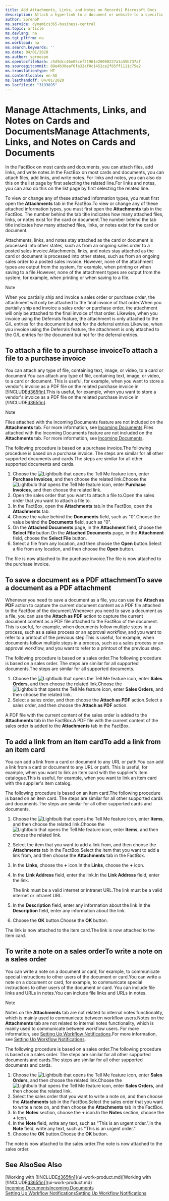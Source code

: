 ```yaml
---
title: Add Attachments, Links, and Notes on Records| Microsoft Docs
description: Attach a hyperlink to a document or website to a specific record, such as a customer or document.
author: SorenGP
ms.service: dynamics365-business-central
ms.topic: article
ms.devlang: na
ms.tgt_pltfrm: na
ms.workload: na
ms.search.keywords: ''
ms.date: 04/01/2020
ms.author: sgroespe
ms.openlocfilehash: c5d9dcc46e05cef21961e20008227a1a35b737af
ms.sourcegitcommit: 88e4b30eaf6fa32af0c1452ce2f85ff1111c75e2
ms.translationtype: HT
ms.contentlocale: en-AU
ms.lasthandoff: 04/01/2020
ms.locfileid: "3193895"
---
```

# <a name="manage-attachments-links-and-notes-on-cards-and-documents"></a><span data-ttu-id="ddb84-103">Manage Attachments, Links, and Notes on Cards and Documents</span><span class="sxs-lookup"><span data-stu-id="ddb84-103">Manage Attachments, Links, and Notes on Cards and Documents</span></span>

<span data-ttu-id="ddb84-104">In the FactBox on most cards and documents, you can attach files, add links, and write notes.</span><span class="sxs-lookup"><span data-stu-id="ddb84-104">In the FactBox on most cards and documents, you can attach files, add links, and write notes.</span></span> <span data-ttu-id="ddb84-105">For links and notes, you can also do this on the list page by first selecting the related line.</span><span class="sxs-lookup"><span data-stu-id="ddb84-105">For links and notes, you can also do this on the list page by first selecting the related line.</span></span>

<span data-ttu-id="ddb84-106">To view or change any of these attached information types, you must first open the **Attachments** tab in the FactBox.</span><span class="sxs-lookup"><span data-stu-id="ddb84-106">To view or change any of these attached information types, you must first open the **Attachments** tab in the FactBox.</span></span> <span data-ttu-id="ddb84-107">The number behind the tab title indicates how many attached files, links, or notes exist for the card or document.</span><span class="sxs-lookup"><span data-stu-id="ddb84-107">The number behind the tab title indicates how many attached files, links, or notes exist for the card or document.</span></span>

<span data-ttu-id="ddb84-108">Attachments, links, and notes stay attached as the card or document is processed into other states, such as from an ongoing sales order to a posted sales invoice.</span><span class="sxs-lookup"><span data-stu-id="ddb84-108">Attachments, links, and notes stay attached as the card or document is processed into other states, such as from an ongoing sales order to a posted sales invoice.</span></span> <span data-ttu-id="ddb84-109">However, none of the attachment types are output from the system, for example, when printing or when saving to a file.</span><span class="sxs-lookup"><span data-stu-id="ddb84-109">However, none of the attachment types are output from the system, for example, when printing or when saving to a file.</span></span>

> [!NOTE]
> <span data-ttu-id="ddb84-110">When you partially ship and invoice a sales order or purchase order, the attachment will only be attached to the final invoice of that order.</span><span class="sxs-lookup"><span data-stu-id="ddb84-110">When you partially ship and invoice a sales order or purchase order, the attachment will only be attached to the final invoice of that order.</span></span> <span data-ttu-id="ddb84-111">Likewise, when you invoice using the Deferrals feature, the attachment is only attached to the G/L entries for the document but not for the deferral entries.</span><span class="sxs-lookup"><span data-stu-id="ddb84-111">Likewise, when you invoice using the Deferrals feature, the attachment is only attached to the G/L entries for the document but not for the deferral entries.</span></span>

## <a name="to-attach-a-file-to-a-purchase-invoice"></a><span data-ttu-id="ddb84-112">To attach a file to a purchase invoice</span><span class="sxs-lookup"><span data-stu-id="ddb84-112">To attach a file to a purchase invoice</span></span>
<span data-ttu-id="ddb84-113">You can attach any type of file, containing text, image, or video, to a card or document.</span><span class="sxs-lookup"><span data-stu-id="ddb84-113">You can attach any type of file, containing text, image, or video, to a card or document.</span></span> <span data-ttu-id="ddb84-114">This is useful, for example, when you want to store a vendor's invoice as a PDF file on the related purchase invoice in [!INCLUDE[d365fin](includes/d365fin_md.md)].</span><span class="sxs-lookup"><span data-stu-id="ddb84-114">This is useful, for example, when you want to store a vendor's invoice as a PDF file on the related purchase invoice in [!INCLUDE[d365fin](includes/d365fin_md.md)].</span></span>

> [!NOTE]
> <span data-ttu-id="ddb84-115">Files attached with the Incoming Documents feature are not included on the **Attachments** tab. For more information, see [Incoming Documents](across-income-documents.md).</span><span class="sxs-lookup"><span data-stu-id="ddb84-115">Files attached with the Incoming Documents feature are not included on the **Attachments** tab. For more information, see [Incoming Documents](across-income-documents.md).</span></span>

<span data-ttu-id="ddb84-116">The following procedure is based on a purchase invoice.</span><span class="sxs-lookup"><span data-stu-id="ddb84-116">The following procedure is based on a purchase invoice.</span></span> <span data-ttu-id="ddb84-117">The steps are similar for all other supported documents and cards.</span><span class="sxs-lookup"><span data-stu-id="ddb84-117">The steps are similar for all other supported documents and cards.</span></span>

1. <span data-ttu-id="ddb84-118">Choose the ![Lightbulb that opens the Tell Me feature](media/ui-search/search_small.png "Tell me what you want to do") icon, enter **Purchase Invoices**, and then choose the related link.</span><span class="sxs-lookup"><span data-stu-id="ddb84-118">Choose the ![Lightbulb that opens the Tell Me feature](media/ui-search/search_small.png "Tell me what you want to do") icon, enter **Purchase Invoices**, and then choose the related link.</span></span>
2. <span data-ttu-id="ddb84-119">Open the sales order that you want to attach a file to.</span><span class="sxs-lookup"><span data-stu-id="ddb84-119">Open the sales order that you want to attach a file to.</span></span>
3. <span data-ttu-id="ddb84-120">In the FactBox, open the **Attachments** tab.</span><span class="sxs-lookup"><span data-stu-id="ddb84-120">In the FactBox, open the **Attachments** tab.</span></span>
4. <span data-ttu-id="ddb84-121">Choose the value behind the **Documents** field, such as "0".</span><span class="sxs-lookup"><span data-stu-id="ddb84-121">Choose the value behind the **Documents** field, such as "0".</span></span>
5. <span data-ttu-id="ddb84-122">On the **Attached Documents** page, in the **Attachment** field, choose the **Select File** button.</span><span class="sxs-lookup"><span data-stu-id="ddb84-122">On the **Attached Documents** page, in the **Attachment** field, choose the **Select File** button.</span></span>
5. <span data-ttu-id="ddb84-123">Select a file from any location, and then choose the **Open** button.</span><span class="sxs-lookup"><span data-stu-id="ddb84-123">Select a file from any location, and then choose the **Open** button.</span></span>

<span data-ttu-id="ddb84-124">The file is now attached to the purchase invoice.</span><span class="sxs-lookup"><span data-stu-id="ddb84-124">The file is now attached to the purchase invoice.</span></span>

## <a name="to-save-a-document-as-a-pdf-attachment"></a><span data-ttu-id="ddb84-125">To save a document as a PDF attachment</span><span class="sxs-lookup"><span data-stu-id="ddb84-125">To save a document as a PDF attachment</span></span>
<span data-ttu-id="ddb84-126">Whenever you need to save a document as a file, you can use the **Attach as PDF** action to capture the current document content as a PDF file attached to the FactBox of the document.</span><span class="sxs-lookup"><span data-stu-id="ddb84-126">Whenever you need to save a document as a file, you can use the **Attach as PDF** action to capture the current document content as a PDF file attached to the FactBox of the document.</span></span> <span data-ttu-id="ddb84-127">This is useful, for example, when documents follow multiple steps in a process, such as a sales process or an approval workflow, and you want to refer to a printout of the previous step.</span><span class="sxs-lookup"><span data-stu-id="ddb84-127">This is useful, for example, when documents follow multiple steps in a process, such as a sales process or an approval workflow, and you want to refer to a printout of the previous step.</span></span>

<span data-ttu-id="ddb84-128">The following procedure is based on a sales order.</span><span class="sxs-lookup"><span data-stu-id="ddb84-128">The following procedure is based on a sales order.</span></span> <span data-ttu-id="ddb84-129">The steps are similar for all supported documents.</span><span class="sxs-lookup"><span data-stu-id="ddb84-129">The steps are similar for all supported documents.</span></span>

1. <span data-ttu-id="ddb84-130">Choose the ![Lightbulb that opens the Tell Me feature](media/ui-search/search_small.png "Tell me what you want to do") icon, enter **Sales Orders**, and then choose the related link.</span><span class="sxs-lookup"><span data-stu-id="ddb84-130">Choose the ![Lightbulb that opens the Tell Me feature](media/ui-search/search_small.png "Tell me what you want to do") icon, enter **Sales Orders**, and then choose the related link.</span></span>
2. <span data-ttu-id="ddb84-131">Select a sales order, and then choose the **Attach as PDF** action.</span><span class="sxs-lookup"><span data-stu-id="ddb84-131">Select a sales order, and then choose the **Attach as PDF** action.</span></span>

<span data-ttu-id="ddb84-132">A PDF file with the current content of the sales order is added to the **Attachments** tab in the FactBox.</span><span class="sxs-lookup"><span data-stu-id="ddb84-132">A PDF file with the current content of the sales order is added to the **Attachments** tab in the FactBox.</span></span> 

## <a name="to-add-a-link-from-an-item-card"></a><span data-ttu-id="ddb84-133">To add a link from an item card</span><span class="sxs-lookup"><span data-stu-id="ddb84-133">To add a link from an item card</span></span>
<span data-ttu-id="ddb84-134">You can add a link from a card or document to any URL or path.</span><span class="sxs-lookup"><span data-stu-id="ddb84-134">You can add a link from a card or document to any URL or path.</span></span> <span data-ttu-id="ddb84-135">This is useful, for example, when you want to link an item card with the supplier's item catalogue.</span><span class="sxs-lookup"><span data-stu-id="ddb84-135">This is useful, for example, when you want to link an item card with the supplier's item catalog.</span></span>

<span data-ttu-id="ddb84-136">The following procedure is based on an item card.</span><span class="sxs-lookup"><span data-stu-id="ddb84-136">The following procedure is based on an item card.</span></span> <span data-ttu-id="ddb84-137">The steps are similar for all other supported cards and documents.</span><span class="sxs-lookup"><span data-stu-id="ddb84-137">The steps are similar for all other supported cards and documents.</span></span>

1. <span data-ttu-id="ddb84-138">Choose the ![Lightbulb that opens the Tell Me feature](media/ui-search/search_small.png "Tell me what you want to do") icon, enter **Items**, and then choose the related link.</span><span class="sxs-lookup"><span data-stu-id="ddb84-138">Choose the ![Lightbulb that opens the Tell Me feature](media/ui-search/search_small.png "Tell me what you want to do") icon, enter **Items**, and then choose the related link.</span></span>
2. <span data-ttu-id="ddb84-139">Select the item that you want to add a link from, and then choose the **Attachments** tab in the FactBox.</span><span class="sxs-lookup"><span data-stu-id="ddb84-139">Select the item that you want to add a link from, and then choose the **Attachments** tab in the FactBox.</span></span>
3. <span data-ttu-id="ddb84-140">In the **Links**, choose the **+** icon.</span><span class="sxs-lookup"><span data-stu-id="ddb84-140">In the **Links**, choose the **+** icon.</span></span>
4. <span data-ttu-id="ddb84-141">In the **Link Address** field, enter the link.</span><span class="sxs-lookup"><span data-stu-id="ddb84-141">In the **Link Address** field, enter the link.</span></span>

    <span data-ttu-id="ddb84-142">The link must be a valid internet or intranet URL.</span><span class="sxs-lookup"><span data-stu-id="ddb84-142">The link must be a valid internet or intranet URL.</span></span>

5. <span data-ttu-id="ddb84-143">In the **Description** field, enter any information about the link.</span><span class="sxs-lookup"><span data-stu-id="ddb84-143">In the **Description** field, enter any information about the link.</span></span>  
6. <span data-ttu-id="ddb84-144">Choose the **OK** button.</span><span class="sxs-lookup"><span data-stu-id="ddb84-144">Choose the **OK** button.</span></span>

<span data-ttu-id="ddb84-145">The link is now attached to the item card.</span><span class="sxs-lookup"><span data-stu-id="ddb84-145">The link is now attached to the item card.</span></span>  

## <a name="to-write-a-note-on-a-sales-order"></a><span data-ttu-id="ddb84-146">To write a note on a sales order</span><span class="sxs-lookup"><span data-stu-id="ddb84-146">To write a note on a sales order</span></span>
<span data-ttu-id="ddb84-147">You can write a note on a document or card, for example, to communicate special instructions to other users of the document or card.</span><span class="sxs-lookup"><span data-stu-id="ddb84-147">You can write a note on a document or card, for example, to communicate special instructions to other users of the document or card.</span></span> <span data-ttu-id="ddb84-148">You can include file links and URLs in notes.</span><span class="sxs-lookup"><span data-stu-id="ddb84-148">You can include file links and URLs in notes.</span></span>

> [!NOTE]
> <span data-ttu-id="ddb84-149">Notes on the **Attachments** tab are not related to internal notes functionality, which is mainly used to communicate between workflow users.</span><span class="sxs-lookup"><span data-stu-id="ddb84-149">Notes on the **Attachments** tab are not related to internal notes functionality, which is mainly used to communicate between workflow users.</span></span> <span data-ttu-id="ddb84-150">For more information, see [Setting Up Workflow Notifications](across-setting-up-workflow-notifications.md).</span><span class="sxs-lookup"><span data-stu-id="ddb84-150">For more information, see [Setting Up Workflow Notifications](across-setting-up-workflow-notifications.md).</span></span>

<span data-ttu-id="ddb84-151">The following procedure is based on a sales order.</span><span class="sxs-lookup"><span data-stu-id="ddb84-151">The following procedure is based on a sales order.</span></span> <span data-ttu-id="ddb84-152">The steps are similar for all other supported documents and cards.</span><span class="sxs-lookup"><span data-stu-id="ddb84-152">The steps are similar for all other supported documents and cards.</span></span>

1. <span data-ttu-id="ddb84-153">Choose the ![Lightbulb that opens the Tell Me feature](media/ui-search/search_small.png "Tell me what you want to do") icon, enter **Sales Orders**, and then choose the related link.</span><span class="sxs-lookup"><span data-stu-id="ddb84-153">Choose the ![Lightbulb that opens the Tell Me feature](media/ui-search/search_small.png "Tell me what you want to do") icon, enter **Sales Orders**, and then choose the related link.</span></span>
2. <span data-ttu-id="ddb84-154">Select the sales order that you want to write a note on, and then choose the **Attachments** tab in the FactBox.</span><span class="sxs-lookup"><span data-stu-id="ddb84-154">Select the sales order that you want to write a note on, and then choose the **Attachments** tab in the FactBox.</span></span>
3. <span data-ttu-id="ddb84-155">In the **Notes** section, choose the **+** icon.</span><span class="sxs-lookup"><span data-stu-id="ddb84-155">In the **Notes** section, choose the **+** icon.</span></span>
4. <span data-ttu-id="ddb84-156">In the **Note** field, write any text, such as "This is an urgent order.".</span><span class="sxs-lookup"><span data-stu-id="ddb84-156">In the **Note** field, write any text, such as "This is an urgent order.".</span></span>
5. <span data-ttu-id="ddb84-157">Choose the **OK** button.</span><span class="sxs-lookup"><span data-stu-id="ddb84-157">Choose the **OK** button.</span></span>

<span data-ttu-id="ddb84-158">The note is now attached to the sales order.</span><span class="sxs-lookup"><span data-stu-id="ddb84-158">The note is now attached to the sales order.</span></span>

## <a name="see-also"></a><span data-ttu-id="ddb84-159">See Also</span><span class="sxs-lookup"><span data-stu-id="ddb84-159">See Also</span></span>  
<span data-ttu-id="ddb84-160">[Working with [!INCLUDE[d365fin](includes/d365fin_md.md)]](ui-work-product.md)</span><span class="sxs-lookup"><span data-stu-id="ddb84-160">[Working with [!INCLUDE[d365fin](includes/d365fin_md.md)]](ui-work-product.md)</span></span>  
[<span data-ttu-id="ddb84-161">Incoming Documents</span><span class="sxs-lookup"><span data-stu-id="ddb84-161">Incoming Documents</span></span>](across-income-documents.md)  
[<span data-ttu-id="ddb84-162">Setting Up Workflow Notifications</span><span class="sxs-lookup"><span data-stu-id="ddb84-162">Setting Up Workflow Notifications</span></span>](across-setting-up-workflow-notifications.md)  
